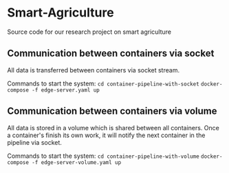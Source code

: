 # Smart-Agriculture
Source code for our research project on smart agriculture


## Communication between containers via socket
All data is transferred between containers via socket stream.

Commands to start the system:
`cd container-pipeline-with-socket`
`docker-compose -f edge-server.yaml up`


## Communication between containers via volume
All data is stored in a volume which is shared between all containers.
Once a container's finish its own work, it will notify the next container in the pipeline via socket.

Commands to start the system:
`cd container-pipeline-with-volume`
`docker-compose -f edge-server-volume.yaml up`

